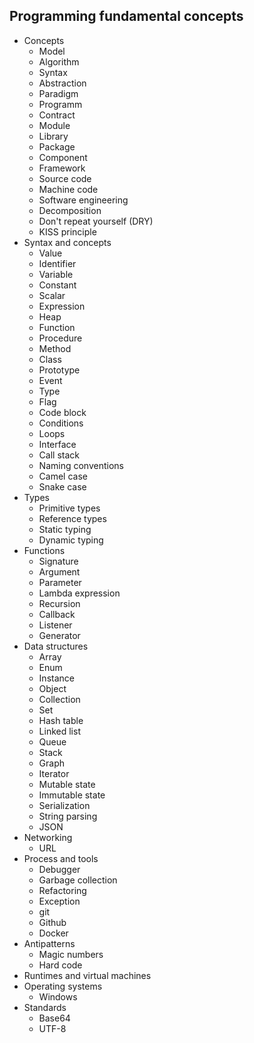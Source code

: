 ## Programming fundamental concepts

- Concepts
  - Model
  - Algorithm
  - Syntax
  - Abstraction
  - Paradigm
  - Programm
  - Contract
  - Module
  - Library
  - Package
  - Component
  - Framework
  - Source code
  - Machine code
  - Software engineering
  - Decomposition
  - Don't repeat yourself (DRY)
  - KISS principle
- Syntax and concepts
  - Value
  - Identifier
  - Variable
  - Constant
  - Scalar
  - Expression
  - Heap
  - Function
  - Procedure
  - Method
  - Class
  - Prototype
  - Event
  - Type
  - Flag
  - Code block
  - Conditions
  - Loops
  - Interface
  - Call stack
  - Naming conventions
  - Camel case
  - Snake case
- Types
  - Primitive types
  - Reference types
  - Static typing
  - Dynamic typing
- Functions
  - Signature
  - Argument
  - Parameter
  - Lambda expression
  - Recursion
  - Callback
  - Listener
  - Generator
- Data structures
  - Array
  - Enum
  - Instance
  - Object
  - Collection
  - Set
  - Hash table
  - Linked list
  - Queue
  - Stack
  - Graph
  - Iterator
  - Mutable state
  - Immutable state
  - Serialization
  - String parsing
  - JSON
- Networking
  - URL
- Process and tools
  - Debugger
  - Garbage collection
  - Refactoring
  - Exception
  - git
  - Github
  - Docker
- Antipatterns
  - Magic numbers
  - Hard code
- Runtimes and virtual machines
- Operating systems
  - Windows
- Standards
  - Base64
  - UTF-8
 